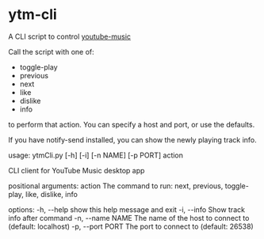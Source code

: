 # ytm-cli

A CLI script to control [youtube-music](https://github.com/th-ch/youtube-music)

Call the script with one of:

- toggle-play
- previous
- next
- like
- dislike
- info

to perform that action. You can specify a host and port, or use the defaults.

If you have notify-send installed, you can show the newly playing track info.

usage: ytmCli.py [-h] [-i] [-n NAME] [-p PORT] action

CLI client for YouTube Music desktop app

positional arguments:
action The command to run: next, previous, toggle-play, like, dislike, info

options:
\-h, --help show this help message and exit
\-i, --info Show track info after command
\-n, --name NAME The name of the host to connect to (default: localhost)
\-p, --port PORT The port to connect to (default: 26538)
